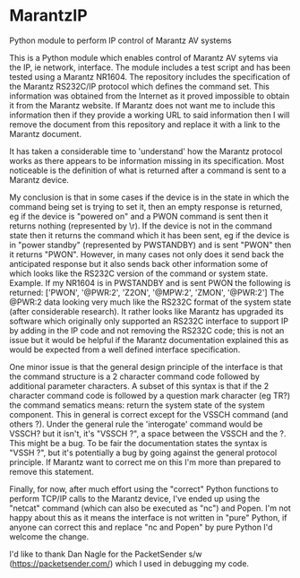 # MarantzIP
Python module to perform IP control of Marantz AV systems

This is a Python module which enables control of Marantz AV sytems via the IP, ie network, interface.
The module includes a test script and has been tested using a Marantz NR1604.
The repository includes the specification of the Marantz RS232C/IP protocol which defines the command set.  This information was obtained from the Internet as it proved impossible to obtain it from the Marantz website.  If Marantz does not want me to include this information then if they provide a working URL to said information then I will remove the document from this repository and replace it with a link to the Marantz document.

It has taken a considerable time to 'understand' how the Marantz protocol works as there appears to be information missing in its specification.  Most noticeable is the definition of what is returned after a command is sent to a Marantz device.

My conclusion is that in some cases if the device is in the state in which the command being set is trying to set it, then an empty response is returned, eg if the device is "powered on" and a PWON command is sent then it returns nothing (represented by \r).  If the device is not in the command state then it returns the command which it has been sent, eg if the device is in "power standby" (represented by PWSTANDBY) and is sent "PWON" then it returns "PWON".  However, in many cases not only does it send back the anticipated response but it also sends back other information some of which looks like the RS232C version of the command or system state. Example.  If my NR1604 is in PWSTANDBY and is sent PWON the following is returned: 
['PWON', '@PWR:2', 'Z2ON', '@MPW:2', 'ZMON', '@PWR:2']
The @PWR:2 data looking very much like the RS232C format of the system state (after considerable research). It rather looks like Marantz has upgraded its software which originally only supported an RS232C interface to support IP by adding in the IP code and not removing the RS232C code; this is not an issue but it would be helpful if the Marantz documentation explained this as would be expected from a well defined interface specification.

One minor issue is that the general design principle of the interface is that the command structure is a 2 character command code followed by additional parameter characters.  A subset of this syntax is that if the 2 character command code is followed by a question mark character (eg TR?) the command sematics means: return the system state of the system component.  This in general is correct except for the VSSCH command (and others ?). Under the general rule the 'interogate' command would be VSSCH? but it isn't, it's "VSSCH ?", a space between the VSSCH and the ?.  This might be a bug. To be fair the documentation states the syntax is "VSSH ?", but it's potentially a bug by going against the general protocol principle.  If Marantz want to correct me on this I'm more than prepared to remove this statement.

Finally, for now, after much effort using the "correct" Python functions to perform TCP/IP calls to the Marantz device, I've ended up using the "netcat" command (which can also be executed as "nc") and Popen.  I'm not happy about this as it means the interface is not written in "pure" Python, if anyone can correct this and replace "nc and Popen" by pure Python I'd welcome the change.

I'd like to thank Dan Nagle for the PacketSender s/w (https://packetsender.com/) which I used in debugging my code.
